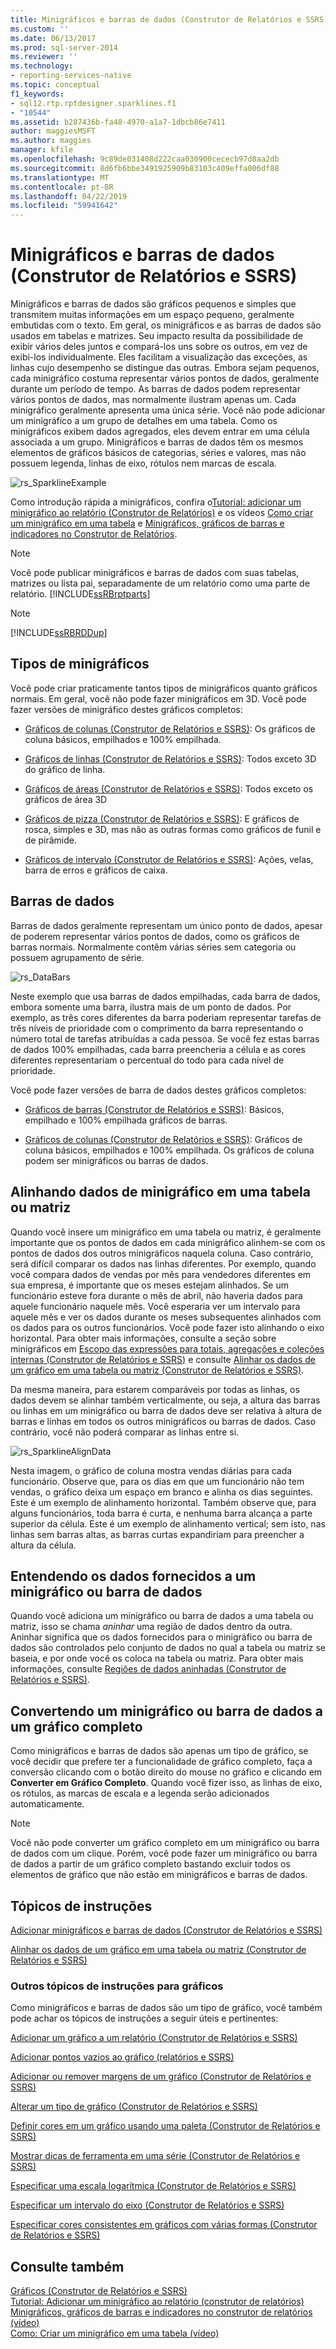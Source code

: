 ```yaml
---
title: Minigráficos e barras de dados (Construtor de Relatórios e SSRS) | Microsoft Docs
ms.custom: ''
ms.date: 06/13/2017
ms.prod: sql-server-2014
ms.reviewer: ''
ms.technology:
- reporting-services-native
ms.topic: conceptual
f1_keywords:
- sql12.rtp.rptdesigner.sparklines.f1
- "10544"
ms.assetid: b287436b-fa48-4970-a1a7-1dbcb86e7411
author: maggiesMSFT
ms.author: maggies
manager: kfile
ms.openlocfilehash: 9c89de031408d222caa030900cececb97d8aa2db
ms.sourcegitcommit: 8d6fb6bbe3491925909b83103c409effa006df88
ms.translationtype: MT
ms.contentlocale: pt-BR
ms.lasthandoff: 04/22/2019
ms.locfileid: "59941642"
---
```

# <a name="sparklines-and-data-bars-report-builder-and-ssrs"></a>Minigráficos e barras de dados (Construtor de Relatórios e SSRS)
  Minigráficos e barras de dados são gráficos pequenos e simples que transmitem muitas informações em um espaço pequeno, geralmente embutidas com o texto. Em geral, os minigráficos e as barras de dados são usados em tabelas e matrizes. Seu impacto resulta da possibilidade de exibir vários deles juntos e compará-los uns sobre os outros, em vez de exibi-los individualmente. Eles facilitam a visualização das exceções, as linhas cujo desempenho se distingue das outras. Embora sejam pequenos, cada minigráfico costuma representar vários pontos de dados, geralmente durante um período de tempo. As barras de dados podem representar vários pontos de dados, mas normalmente ilustram apenas um. Cada minigráfico geralmente apresenta uma única série. Você não pode adicionar um minigráfico a um grupo de detalhes em uma tabela. Como os minigráficos exibem dados agregados, eles devem entrar em uma célula associada a um grupo. Minigráficos e barras de dados têm os mesmos elementos de gráficos básicos de categorias, séries e valores, mas não possuem legenda, linhas de eixo, rótulos nem marcas de escala.  
  
 ![rs_SparklineExample](../media/rs-sparklineexample.gif "rs_SparklineExample")  
  
 Como introdução rápida a minigráficos, confira o[Tutorial: adicionar um minigráfico ao relatório &#40;Construtor de Relatórios&#41;](../tutorial-add-a-sparkline-to-your-report-report-builder.md) e os vídeos [Como criar um minigráfico em uma tabela](https://go.microsoft.com/fwlink/?LinkId=197092) e [Minigráficos, gráficos de barras e indicadores no Construtor de Relatórios](https://technet.microsoft.com/bi/video/ff877165).  
  
> [!NOTE]  
>  Você pode publicar minigráficos e barras de dados com suas tabelas, matrizes ou lista pai, separadamente de um relatório como uma parte de relatório. [!INCLUDE[ssRBrptparts](../../includes/ssrbrptparts-md.md)]  
  
> [!NOTE]  
>  [!INCLUDE[ssRBRDDup](../../includes/ssrbrddup-md.md)]  
  
##  <a name="KindsofSparklines"></a> Tipos de minigráficos  
 Você pode criar praticamente tantos tipos de minigráficos quanto gráficos normais. Em geral, você não pode fazer minigráficos em 3D. Você pode fazer versões de minigráfico destes gráficos completos:  
  
-   [Gráficos de colunas &#40;Construtor de Relatórios e SSRS&#41;](charts-report-builder-and-ssrs.md): Os gráficos de coluna básicos, empilhados e 100% empilhada.  
  
-   [Gráficos de linhas &#40;Construtor de Relatórios e SSRS&#41;](line-charts-report-builder-and-ssrs.md): Todos exceto 3D do gráfico de linha.  
  
-   [Gráficos de áreas &#40;Construtor de Relatórios e SSRS&#41;](area-charts-report-builder-and-ssrs.md): Todos exceto os gráficos de área 3D  
  
-   [Gráficos de pizza &#40;Construtor de Relatórios e SSRS&#41;](pie-charts-report-builder-and-ssrs.md): E gráficos de rosca, simples e 3D, mas não as outras formas como gráficos de funil e de pirâmide.  
  
-   [Gráficos de intervalo &#40;Construtor de Relatórios e SSRS&#41;](range-charts-report-builder-and-ssrs.md): Ações, velas, barra de erros e gráficos de caixa.  
  
##  <a name="DataBars"></a> Barras de dados  
 Barras de dados geralmente representam um único ponto de dados, apesar de poderem representar vários pontos de dados, como os gráficos de barras normais. Normalmente contêm várias séries sem categoria ou possuem agrupamento de série.  
  
 ![rs_DataBars](../media/rs-databars.gif "rs_DataBars")  
  
 Neste exemplo que usa barras de dados empilhadas, cada barra de dados, embora somente uma barra, ilustra mais de um ponto de dados. Por exemplo, as três cores diferentes da barra poderiam representar tarefas de três níveis de prioridade com o comprimento da barra representando o número total de tarefas atribuídas a cada pessoa. Se você fez estas barras de dados 100% empilhadas, cada barra preencheria a célula e as cores diferentes representariam o percentual do todo para cada nível de prioridade.  
  
 Você pode fazer versões de barra de dados destes gráficos completos:  
  
-   [Gráficos de barras &#40;Construtor de Relatórios e SSRS&#41;](bar-charts-report-builder-and-ssrs.md): Básicos, empilhado e 100% empilhada gráficos de barras.  
  
-   [Gráficos de colunas &#40;Construtor de Relatórios e SSRS&#41;](charts-report-builder-and-ssrs.md): Gráficos de coluna básicos, empilhados e 100% empilhada. Os gráficos de coluna podem ser minigráficos ou barras de dados.  

##  <a name="AlignDatainTableMatrix"></a> Alinhando dados de minigráfico em uma tabela ou matriz  
 Quando você insere um minigráfico em uma tabela ou matriz, é geralmente importante que os pontos de dados em cada minigráfico alinhem-se com os pontos de dados dos outros minigráficos naquela coluna. Caso contrário, será difícil comparar os dados nas linhas diferentes. Por exemplo, quando você compara dados de vendas por mês para vendedores diferentes em sua empresa, é importante que os meses estejam alinhados. Se um funcionário esteve fora durante o mês de abril, não haveria dados para aquele funcionário naquele mês. Você esperaria ver um intervalo para aquele mês e ver os dados durante os meses subsequentes alinhados com os dados para os outros funcionários. Você pode fazer isto alinhando o eixo horizontal. Para obter mais informações, consulte a seção sobre minigráficos em [Escopo das expressões para totais, agregações e coleções internas &#40;Construtor de Relatórios e SSRS&#41;](expression-scope-for-totals-aggregates-and-built-in-collections.md) e consulte [Alinhar os dados de um gráfico em uma tabela ou matriz &#40;Construtor de Relatórios e SSRS&#41;](align-the-data-in-a-chart-in-a-table-or-matrix-report-builder-and-ssrs.md).  
  
 Da mesma maneira, para estarem comparáveis por todas as linhas, os dados devem se alinhar também verticalmente, ou seja, a altura das barras ou linhas em um minigráfico ou barra de dados deve ser relativa à altura de barras e linhas em todos os outros minigráficos ou barras de dados. Caso contrário, você não poderá comparar as linhas entre si.  
  
 ![rs_SparklineAlignData](../media/rs-sparklinealigndata.gif "rs_SparklineAlignData")  
  
 Nesta imagem, o gráfico de coluna mostra vendas diárias para cada funcionário. Observe que, para os dias em que um funcionário não tem vendas, o gráfico deixa um espaço em branco e alinha os dias seguintes. Este é um exemplo de alinhamento horizontal. Também observe que, para alguns funcionários, toda barra é curta, e nenhuma barra alcança a parte superior da célula. Este é um exemplo de alinhamento vertical; sem isto, nas linhas sem barras altas, as barras curtas expandiriam para preencher a altura da célula.  

##  <a name="UnderstandScope"></a> Entendendo os dados fornecidos a um minigráfico ou barra de dados  
 Quando você adiciona um minigráfico ou barra de dados a uma tabela ou matriz, isso se chama *aninhar* uma região de dados dentro da outra. Aninhar significa que os dados fornecidos para o minigráfico ou barra de dados são controlados pelo conjunto de dados no qual a tabela ou matriz se baseia, e por onde você os coloca na tabela ou matriz. Para obter mais informações, consulte [Regiões de dados aninhadas &#40;Construtor de Relatórios e SSRS&#41;](nested-data-regions-report-builder-and-ssrs.md).  
  
##  <a name="ConvertSparklinetoChart"></a> Convertendo um minigráfico ou barra de dados a um gráfico completo  
 Como minigráficos e barras de dados são apenas um tipo de gráfico, se você decidir que prefere ter a funcionalidade de gráfico completo, faça a conversão clicando com o botão direito do mouse no gráfico e clicando em **Converter em Gráfico Completo**. Quando você fizer isso, as linhas de eixo, os rótulos, as marcas de escala e a legenda serão adicionados automaticamente.  
  
> [!NOTE]  
>  Você não pode converter um gráfico completo em um minigráfico ou barra de dados com um clique. Porém, você pode fazer um minigráfico ou barra de dados a partir de um gráfico completo bastando excluir todos os elementos de gráfico que não estão em minigráficos e barras de dados.  

##  <a name="HowTo"></a> Tópicos de instruções  
 [Adicionar minigráficos e barras de dados &#40;Construtor de Relatórios e SSRS&#41;](sparklines-and-data-bars-report-builder-and-ssrs.md)  
  
 [Alinhar os dados de um gráfico em uma tabela ou matriz &#40;Construtor de Relatórios e SSRS&#41;](align-the-data-in-a-chart-in-a-table-or-matrix-report-builder-and-ssrs.md)  
  
### <a name="other-how-to-topics-for-charts"></a>Outros tópicos de instruções para gráficos  
 Como minigráficos e barras de dados são um tipo de gráfico, você também pode achar os tópicos de instruções a seguir úteis e pertinentes:  
  
 [Adicionar um gráfico a um relatório &#40;Construtor de Relatórios e SSRS&#41;](add-a-chart-to-a-report-report-builder-and-ssrs.md)  
  
 [Adicionar pontos vazios ao gráfico &#40;relatórios e SSRS&#41;](add-empty-points-to-a-chart-report-builder-and-ssrs.md)  
  
 [Adicionar ou remover margens de um gráfico &#40;Construtor de Relatórios e SSRS&#41;](add-or-remove-margins-from-a-chart-report-builder-and-ssrs.md)  
  
 [Alterar um tipo de gráfico &#40;Construtor de Relatórios e SSRS&#41;](change-a-chart-type-report-builder-and-ssrs.md)  
  
 [Definir cores em um gráfico usando uma paleta &#40;Construtor de Relatórios e SSRS&#41;](define-colors-on-a-chart-using-a-palette-report-builder-and-ssrs.md)  
  
 [Mostrar dicas de ferramenta em uma série &#40;Construtor de Relatórios e SSRS&#41;](show-tooltips-on-a-series-report-builder-and-ssrs.md)  
  
 [Especificar uma escala logarítmica &#40;Construtor de Relatórios e SSRS&#41;](specify-a-logarithmic-scale-report-builder-and-ssrs.md)  
  
 [Especificar um intervalo do eixo &#40;Construtor de Relatórios e SSRS&#41;](specify-an-axis-interval-report-builder-and-ssrs.md)  
  
 [Especificar cores consistentes em gráficos com várias formas &#40;Construtor de Relatórios e SSRS&#41;](shape-charts-report-builder-and-ssrs.md)  
  
## <a name="see-also"></a>Consulte também  
 [Gráficos &#40;Construtor de Relatórios e SSRS&#41;](charts-report-builder-and-ssrs.md)   
 [Tutorial: Adicionar um minigráfico ao relatório &#40;construtor de relatórios&#41;](../tutorial-add-a-sparkline-to-your-report-report-builder.md)   
 [Minigráficos, gráficos de barras e indicadores no construtor de relatórios (vídeo)](https://technet.microsoft.com/bi/video/ff877165)   
 [Como: Criar um minigráfico em uma tabela (vídeo)](https://go.microsoft.com/fwlink/?LinkId=197092)  

